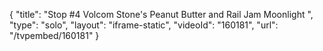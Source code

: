 {
    "title": "Stop #4 Volcom Stone's Peanut Butter and Rail Jam Moonlight ",
    "type": "solo",
    "layout": "iframe-static",
    "videoId": "160181",
    "url": "\/tvpembed\/160181"
}